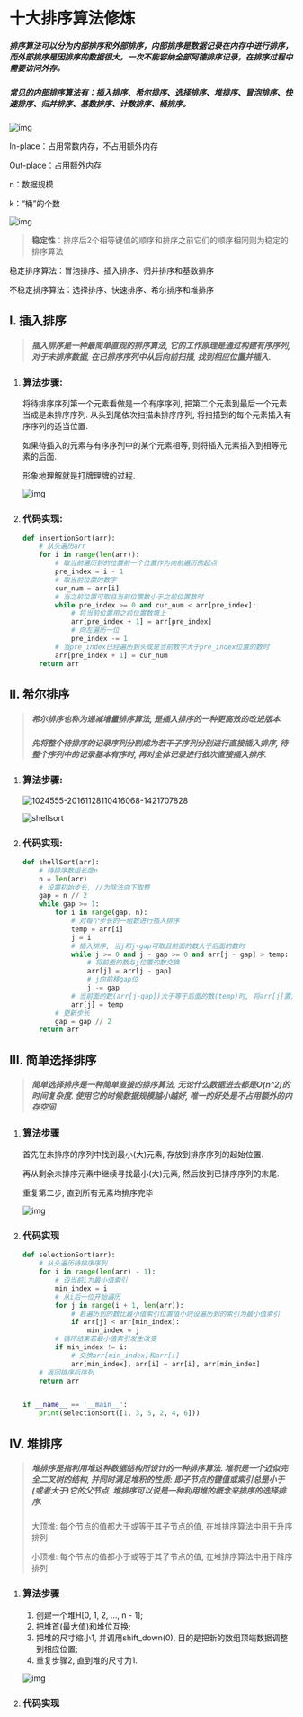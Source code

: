 # 十大排序算法修炼

##### 排序算法可以分为内部排序和外部排序，内部排序是数据记录在内存中进行排序，而外部排序是因排序的数据很大，一次不能容纳全部阿德排序记录，在排序过程中需要访问外存。

##### 常见的内部排序算法有：插入排序、希尔排序、选择排序、堆排序、冒泡排序、快速排序、归并排序、基数排序、计数排序、桶排序。

![img](assets/sort.png)

In-place：占用常数内存，不占用额外内存

Out-place：占用额外内存

n：数据规模

k：“桶”的个数

![img](assets/0B319B38-B70E-4118-B897-74EFA7E368F9.png)

> **稳定性**：排序后2个相等键值的顺序和排序之前它们的顺序相同则为稳定的排序算法

稳定排序算法：冒泡排序、插入排序、归并排序和基数排序

不稳定排序算法：选择排序、快速排序、希尔排序和堆排序

## I. 插入排序

> ##### 插入排序是一种最简单直观的排序算法, 它的工作原理是通过构建有序序列, 对于未排序数据, 在已排序序列中从后向前扫描, 找到相应位置并插入.

1. ### 算法步骤:

    将待排序序列第一个元素看做是一个有序序列, 把第二个元素到最后一个元素当成是未排序序列. 从头到尾依次扫描未排序序列, 将扫描到的每个元素插入有序序列的适当位置. 

    如果待插入的元素与有序序列中的某个元素相等, 则将插入元素插入到相等元素的后面.

    形象地理解就是打牌理牌的过程.

    ![img](imgs/insertionSort.gif)

2. ### 代码实现:

    ```python
    def insertionSort(arr):
        # 从头遍历arr
        for i in range(len(arr)):
            # 取当前遍历到的位置前一个位置作为向前遍历的起点
            pre_index = i - 1
            # 取当前位置的数字
            cur_num = arr[i]
            # 当之前位置可取且当前位置数小于之前位置数时
            while pre_index >= 0 and cur_num < arr[pre_index]:
                # 将当前位置用之前位置数填上
                arr[pre_index + 1] = arr[pre_index]
                # 向左遍历一位
                pre_index -= 1
            # 当pre_index已经遍历到头或是当前数字大于pre_index位置的数时
            arr[pre_index + 1] = cur_num
        return arr
    ```


## II. 希尔排序

> ##### 希尔排序也称为递减增量排序算法, 是插入排序的一种更高效的改进版本.
>
> ##### 先将整个待排序的记录序列分割成为若干子序列分别进行直接插入排序, 待整个序列中的记录基本有序时, 再对全体记录进行依次直接插入排序.

1. ### 算法步骤:

    ![1024555-20161128110416068-1421707828](imgs/1024555-20161128110416068-1421707828-2581271.png)

    ![shellsort](imgs/shellsort.gif)

2. ### 代码实现:

    ```python
    def shellSort(arr):
        # 待排序数组长度n
        n = len(arr)
        # 设置初始步长, //为除法向下取整
        gap = n // 2
        while gap >= 1:
            for i in range(gap, n):
                # 对每个步长的一组数进行插入排序
                temp = arr[i]
                j = i
                # 插入排序, 当j和j-gap可取且前面的数大于后面的数时
                while j >= 0 and j - gap >= 0 and arr[j - gap] > temp:
                    # 将前面的数与j位置的数交换
                    arr[j] = arr[j - gap]
                    # j向前移gap位
                    j -= gap
                # 当前面的数(arr[j-gap])大于等于后面的数(temp)时, 将arr[j]置为temp
                arr[j] = temp
            # 更新步长
            gap = gap // 2
        return arr
    ```


## III. 简单选择排序

> ##### 简单选择排序是一种简单直接的排序算法, 无论什么数据进去都是O(n^2)的时间复杂度. 使用它的时候数据规模越小越好, 唯一的好处是不占用额外的内存空间

1. ### 算法步骤

    首先在未排序的序列中找到最小(大)元素, 存放到排序序列的起始位置.

    再从剩余未排序元素中继续寻找最小(大)元素, 然后放到已排序序列的末尾.

    重复第二步, 直到所有元素均排序完毕

    ![img](imgs/selectionSort.gif)

2. ### 代码实现

    ```python
    def selectionSort(arr):
        # 从头遍历待排序序列
        for i in range(len(arr) - 1):
            # 设当前i为最小值索引
            min_index = i
            # 从i后一位开始遍历
            for j in range(i + 1, len(arr)):
                # 若遍历到的数比最小值索引位置值小则设遍历到的索引为最小值索引
                if arr[j] < arr[min_index]:
                    min_index = j
            # 循环结束若最小值索引发生改变
            if min_index != i:
                # 交换arr[min_index]和arr[i]
                arr[min_index], arr[i] = arr[i], arr[min_index]
        # 返回排序后序列
        return arr
    
    
    if __name__ == '__main__':
        print(selectionSort([1, 3, 5, 2, 4, 6]))
    ```

## IV. 堆排序

> ##### 堆排序是指利用堆这种数据结构所设计的一种排序算法. 堆积是一个近似完全二叉树的结构, 并同时满足堆积的性质: 即子节点的键值或索引总是小于(或者大于)它的父节点. 堆排序可以说是一种利用堆的概念来排序的选择排序.
>
> 大顶堆: 每个节点的值都大于或等于其子节点的值, 在堆排序算法中用于升序排列
>
> 小顶堆: 每个节点的值都小于或等于其子节点的值, 在堆排序算法中用于降序排列

1. ### 算法步骤

    1. 创建一个堆H[0, 1, 2, …, n - 1];
    2. 把堆首(最大值)和堆位互换;
    3. 把堆的尺寸缩小1, 并调用shift_down(0), 目的是把新的数组顶端数据调整到相应位置;
    4. 重复步骤2, 直到堆的尺寸为1.

    ![img](imgs/Sorting_heapsort_anim.gif)

2. ### 代码实现

    ```python
    
    ```

    